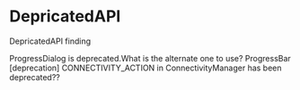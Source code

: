 # DepricatedAPI
DepricatedAPI finding

ProgressDialog is deprecated.What is the alternate one to use? ProgressBar
[deprecation] CONNECTIVITY_ACTION in ConnectivityManager has been deprecated??
